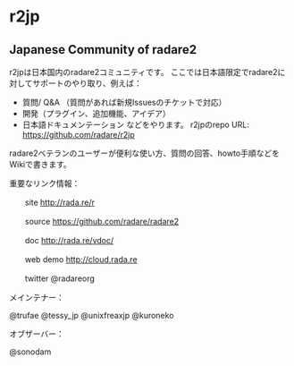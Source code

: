 # r2jp
## Japanese Community of radare2

r2jpは日本国内のradare2コミュニティです。
ここでは日本語限定でradare2に対してサポートのやり取り、例えば：
- 質問/ Q&A （質問があれば新規Issuesのチケットで対応）
- 開発（プラグイン、追加機能、アイデア）
- 日本語ドキュメンテーション
などをやります。 r2jpのrepo URL: https://github.com/radare/r2jp

radare2ベテランのユーザーが便利な使い方、質問の回答、howto手順などをWikiで書きます。

重要なリンク情報：

　　site http://rada.re/r

　　source https://github.com/radare/radare2

　　doc http://rada.re/vdoc/

　　web demo http://cloud.rada.re

　　twitter @radareorg 
 
 
メインテナー：

@trufae @tessy_jp @unixfreaxjp @kuroneko 

オブザーバー：

@sonodam

